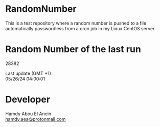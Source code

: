 # RandomNumber    
This is a test repository where a random number is pushed to a file automatically passwordless from a cron job in my Linux CentOS server    
# Random Number of the last run   
28382
      
Last update (GMT +1)    
05/26/24 04:00:01
# Developer    
Hamdy Abou El Anein   
hamdy.aea@protonmail.com
